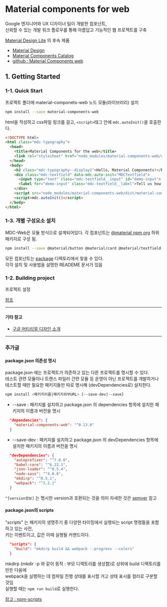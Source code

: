# Material components for web

Google 엔지니어와 UX 디자이너 팀이 개발한 컴포넌트,  
신뢰할 수 있는 개발 워크 플로우를 통해 아름답고 기능적인 웹 프로젝트를 구축  

[Material Design Lite](https://getmdl.io/) 의 후속 제품

* [Material Design](https://material.io/)
* [Material Components Catalog](https://material-components-web.appspot.com/)
* [github : Material Components web](https://github.com/material-components/material-components-web)

## 1. Getting Started

### 1-1. Quick Start

프로젝트 폴더에 material-componets-web 노드 모듈(라이브러리) 설치

```sh
npm install --save material-components-web
```

html을 작성하고 css파일 링크를 걸고,  `<script>`태그 안에 `mdc.autoInit()`을 호출한다.

```html
<!DOCTYPE html>
<html class="mdc-typography">
  <head>
    <title>Material Components for the web</title>
    <link rel="stylesheet" href="node_modules/material-components-web/dist/material-components-web.css">
  </head>
  <body>
    <h2 class="mdc-typography--display2">Hello, Material Components!</h2>
    <div class="mdc-textfield" data-mdc-auto-init="MDCTextfield">
      <input type="text" class="mdc-textfield__input" id="demo-input">
      <label for="demo-input" class="mdc-textfield__label">Tell us how you feel!</label>
    </div>
    <script src="node_modules/material-components-web/dist/material-components-web.js"></script>
    <script>mdc.autoInit()</script>
  </body>
</html>
```

### 1-3. 개별 구성요소 설치

MDC-Web은 모듈 방식으로 설계되어있다. 각 컴포넌트는 [@material npm org](https://www.npmjs.com/org/material) 하위 패키지로 구성 됨.

```sh
npm install --save @material/button @material/card @material/textfield @material/typography
```

모든 컴포넌트는 [package](https://github.com/material-components/material-components-web/tree/master/packages) 디렉토리에서 찾을 수 있다.  
각각 설치 및 사용법을 설명한 READEME 문서가 있음

### 1-2. Building project

프로젝트 설정

[참조](https://github.com/material-components/material-components-web/blob/master/docs/getting-started.md)


***

#### 기타 참고

* [구글 머티리얼 디자인 소개](http://davidlab.net/google-design-ko/material-design/introduction.html#introduction-principles)

***

### 추가글

#### package.json 의존성 명시

package.json 에는 프로젝트가 의존하고 있는 다른 프로젝트를 명시할 수 있다.  
테스트 관련 모듈이나 트랜스 파일러 간련 모듈 등 운영이 아닌 프로젝트를 개발하거나 테스트할 때만 필요한 패키지들만 따로 명시해 (devDependencies로) 설치한다.

```sh
npm install <패키지이름|패키지외부URL> [--save-dev|--save]
```

* --save : 패키지를 설치하고 package.json 의 dependencies 항목에 설치한 패키지의 이름과 버전을 명시

```json
  "dependencies": {
    "material-components-web": "^0.13.0"
  }
```

* --save-dev : 패키지를 설치하고 package.json 의 devDependencies 항목에 설치한 패키지의 이름과 버전을 명시

```json
  "devDependencies": {
    "autoprefixer": "^7.0.0",
    "babel-core": "^6.22.1",
    "json-loader": "^0.5.4",
    "node-sass": "^4.0.0",
    "mkdirp": "^0.5.1",
    "webpack": "^2.2.1"
  }
```

`^[version정보]` 는 명시한 version과 호환되는 것을 의미 자세한 것은 [semver](https://docs.npmjs.com/misc/semver) 참고

#### package.json의 scripts

"scripts" 는 패키지의 생명주기 중 다양한 타이밍에서 실행되는 script 명령들을 포함하고 있는 사전,  
키는 이벤트이고, 값은 이때 실행될 커맨드이다.

```json
  "scripts": {
    "build": "mkdirp build && webpack --progress --colors"
  }
```

mkdirp (mkdir -p 와 같이 동작 : 부모 디렉토리를 생성함)로 상위에 build 디렉토리를 만든 다음에  
webpack을 실행하는 데 컴파일 진행 상태를 표시할 거고 상태 표시를 컬러로 구분할 것임  
실행할 때는 `npm run build`로 실행한다.

[참고 : npm-scripts](https://docs.npmjs.com/misc/scripts)